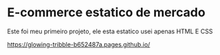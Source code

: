 # E-commerce estatico de mercado

Este foi meu primeiro projeto, ele esta estatico usei apenas HTML E CSS 

https://glowing-tribble-b652487a.pages.github.io/

